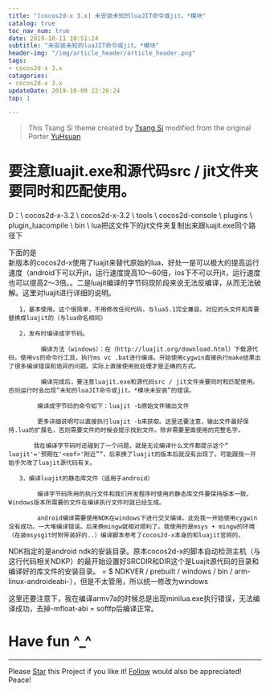 ```yaml
---
title: "[cocos2d-x 3.x] 未安装未知的luaJIT命令或jit。*模块"
catalog: true
toc_nav_num: true
date: 2019-10-11 10:51:24
subtitle: "未安装未知的luaJIT命令或jit。*模块"
header-img: "/img/article_header/article_header.png"
tags:
- cocos2d-x 3.x
catagories:
- cocos2d-x 3.x
updateDate: 2019-10-09 22:26:24
top: 1

---
```

> This Tsang Si theme created by [Tsang Si](https://tsangsi.github.io/) modified from the original Porter [YuHsuan](https://github.com/YenYuHsuan/hexo-theme-beantech)

# 要注意luajit.exe和源代码src / jit文件夹要同时和匹配使用。

D：\ cocos2d-x-3.2 \ cocos2d-x-3.2 \ tools \ cocos2d-console \ plugins \ plugin_luacompile \ bin \ lua把这文件下的jit文件夹复制出来跟luajit.exe同个路径下

下面的是    
新版本的cocos2d-x使用了luajit来替代原始的lua，好处一是可以极大的提高运行速度（android下可以开jit，运行速度提高10〜60倍，ios下不可以开jit，运行速度也可以提高2〜3倍。。二是luajit编译的字节码现阶段来说无法反编译，从而无法破解。这里对luajit进行详细的说明。

 
       1，基本使用。这个很简单，不用修改任何代码，与lua5.1完全兼容。对应的头文件和库要替换成luajit的（与lua命名相同）
 
       2，发布时编译成字节码。
 
             编译方法（windows）：在（http://luajit.org/download.html）下载源代码，使用vs的命令行工具，执行ms vc .bat进行编译。开始使用cygwin直接执行make结果出了很多编译错误和诡异的问题。实际上直接使用批处理才是正确的方式。 
 
             编译完成后，要注意luajit.exe和源代码src / jit文件夹要同时和匹配使用。否则运行时会出现“未知的luaJIT命令或jit。*模块未安装”的错误。
 
            编译成字节码的命令如下：luajit -b原始文件输出文件
 
            更多详细说明可以直接执行luajit -b来获取。这里还要注意，输出文件最好保持.lua的扩展名，否则需要文件的时候会提示找到文件。除非需要里面使用的完整名字。
 
           我在编译字节码时还碰到了一个问题，就是无论编译什么文件都提示这个“ luajit'='预期在'<eof>'附近”“，后来换了luajit的版本后就没有出现了。可能跟我一开始手欠改了luajit源代码有关。
 
       3，编译luajit的静态库文件（适用于android）
 
            编译字节码所用的执行文件和我们开发程序时使用的静态库文件要保持版本一致。Windows版本所需要的文件在编译执行文件时就已经生成。
 
            android编译需要使用NDK在windows下进行交叉编译。此处我一开始使用cygwin没有成功。一大堆编译错误。后来换mingw就相对顺利了。我使用的是msys + mingw的环境（在装msysgit时附带装好的..）编译脚本参考了cocos2d-x本身的和luajit官网的。
	
 </script>
NDK指定的是android ndk的安装目录。原本cocos2d-x的脚本自动检测主机（与这行代码相关NDKP）的最开始设置好SRCDIR和DIR这个是Luajit源代码的目录和编译好的库文件的安装目录。 = $ NDKVER / prebuilt / windows / bin / arm-linux-androideabi-），但是不太管用，所以统一修改为windows
 
这里还要注意下，我在编译armv7a的时候总是出现minilua.exe执行错误，无法编译成功，去掉-mfloat-abi = softfp后编译正常。
# Have fun ^_^ 
---
<!-- Place this tag in your head or just before your close body tag. -->
<script async defer src="https://buttons.github.io/buttons.js"></script>
<!-- Place this tag where you want the button to render. -->

Please <a class="github-button" href="https://github.com/tsangsi/hexo-theme-tsangsi" data-icon="octicon-star" aria-label="Star tsangsi/hexo-theme-tsangsi on GitHub">Star</a> this Project if you like it! <a class="github-button" href="https://github.com/tsangsi" aria-label="Follow @tsangsi on GitHub">Follow</a> would also be appreciated!
Peace!
